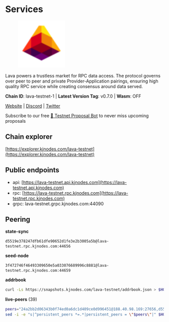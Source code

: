 # Services

<figure><img src="https://raw.githubusercontent.com/kj89/cosmos-images/main/logos/lava.png" width="150" alt=""><figcaption></figcaption></figure>

Lava powers a trustless market for RPC data access. The protocol  governs over peer to peer and private Provider-Application pairings,  ensuring high quality RPC service while creating consensus around data served.

**Chain ID**: lava-testnet-1 | **Latest Version Tag**: v0.7.0 | **Wasm**: OFF

[Website](https://lavanet.xyz) | [Discord](https://discord.com/invite/Tbk5NxTCdA) | [Twitter](https://twitter.com/lavanetxyz)



Subscribe to our free [🤖 Testnet Proposal Bot](https://t.me/kjnodes_testnet_proposal_bot) to never miss upcoming proposals


## Chain explorer
[https://explorer.kjnodes.com/lava-testnet](https://explorer.kjnodes.com/lava-testnet)

## Public endpoints

* api: [https://lava-testnet.api.kjnodes.com](https://lava-testnet.api.kjnodes.com)
* rpc: [https://lava-testnet.rpc.kjnodes.com](https://lava-testnet.rpc.kjnodes.com)
* grpc: lava-testnet.grpc.kjnodes.com:44090

## Peering

**state-sync**

```text
d5519e378247dfb61dfe90652d1fe3e2b3005a5b@lava-testnet.rpc.kjnodes.com:44656
```

**seed-node**

```text
3f472746f46493309650e5a033076689996c8881@lava-testnet.rpc.kjnodes.com:44659
```

**addrbook**
```bash
curl -Ls https://snapshots.kjnodes.com/lava-testnet/addrbook.json > $HOME/.lava/config/addrbook.json
```

**live-peers** (39)
```bash
peers="24a2bb2d06343b0f74ed0a6dc1d409ce0d996451@188.40.98.169:27656,d5519e378247dfb61dfe90652d1fe3e2b3005a5b@65.109.68.190:44656,3be826c2d20009f17d067833a2adfd679b19394d@65.21.170.3:34656,6ba3b6ec03839afffa64c83e18ff80a681f4968d@65.108.194.40:21756,d1772004f29d81f4c7cbb62ea71d2f230643abfb@65.108.150.175:24003,5a469a75fb05eddf2d79fb17063cc59e84d0821a@207.180.236.115:34656,7adc61737172235479b405f61477a02be635fb21@62.171.188.69:26656,14ae45e7f2ff7491cfa686a8fcac7cc095bc38ff@213.239.217.52:39656,f9af0186eec9a88a5a657deb9a7deff34c05d99f@86.111.48.156:26656,5c2a752c9b1952dbed075c56c600c3a79b58c395@185.16.39.172:27066,3a445bfdbe2d0c8ee82461633aa3af31bc2b4dc0@3.252.219.158:26656,bfe21dd5af98aa42d213cd5bd943162a36b0505f@92.243.165.98:26656,e593c7a9ca61f5616119d6beb5bd8ef5dd28d62d@34.246.190.1:26656,dfa93668152cb6b3a822c987f9c22110a1c2f314@178.18.255.221:26656,194ad0ab2f1003e123085300b0ca16d57e223be8@94.190.90.38:7060,22c51515eea1df09dc872dc8843efb7fc73770b1@199.175.98.102:26656,6b1d0465b3e2a32b5328e59eb75c38d88233b56f@80.82.215.19:60656,20c13bd0d972acba5588493fb528b558a0317013@38.242.133.203:26656,6171a52cf0ffc1706409d2dcec56c1db81c86aae@176.103.222.17:26656,d64aa8f4d864daac54639cd1fdebbf4c464ba4f1@5.75.235.206:26656,0e9062ed560ce78eba346f1d73ae3ca9eeea5985@142.132.248.253:24656,bb8c8cea499a1fa7e97922b5a9882c2360c6575a@176.103.222.21:26656,c32d101819cedf78ea986e6d832e2306fb6d0649@185.248.24.224:16656,29095bea094a78e3396f32535fa3fc6df9484f66@65.109.139.182:20656,0df9cc98fd8e88920efd02425292813108e14a45@185.202.238.214:26656,1a18bdd0c259d604cda023a5e03eba2a25f5c045@94.19.249.187:27656,74a979f0df53ef6f2ba9ab77c0c9fc5ba9c2bdc5@213.239.215.59:29456,47385d0a7051109de5342e3b27890c4a4b9e0763@65.108.72.233:16656,230648adf4aa55029c72ec5d7bc1be59529acf34@37.120.171.159:26656,472cd387bb2cc7feb51d7aa489dc920de1eff5d7@185.209.230.222:26656,8b774eabd1b4fbffdf9d14fba3d4a1690c69d0ad@65.109.24.227:30656,74ce58215cecca7a96c946b3cad6bbc282df9fa3@80.76.235.194:7064,c13b120d588c86008dc4ea5e3633b93c01831124@80.79.5.171:31656,fcd5a8f4aebc4c7100573914b7974a35cd389963@5.9.69.253:20656,bc2e99e6004bb0b87c72ca10f20cd1617edf70fe@141.94.73.93:56656,7546454d0cd3075d6cd73b0384ed1d9413ca477c@93.100.232.183:38656,31550f0ec97d7148b2dae0de2a02240f88d1cfcf@85.114.134.219:12656,a2afdc48785be73f208af349e78d632b5556cc01@5.75.226.151:26656,6b7bfa6f0297b231f40a9284d45282af93320315@65.109.116.50:28656"
sed -i -e "s|^persistent_peers *=.*|persistent_peers = \"$peers\"|" $HOME/.lava/config/config.toml
```
